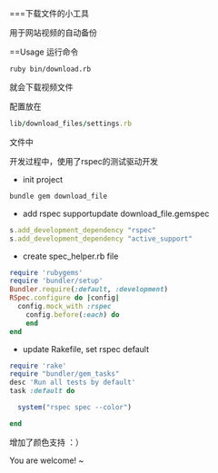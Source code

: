 ===下载文件的小工具

用于网站视频的自动备份

==Usage
运行命令
```
ruby bin/download.rb
```
就会下载视频文件

配置放在 
```ruby
lib/download_files/settings.rb
```
文件中

开发过程中，使用了rspec的测试驱动开发
* init project

```ruby
bundle gem download_file
```
* add rspec supportupdate download_file.gemspec

```ruby
s.add_development_dependency "rspec"
s.add_development_dependency "active_support"
```
* create spec_helper.rb file

```ruby
require 'rubygems'
require 'bundler/setup'
Bundler.require(:default, :development)
RSpec.configure do |config|
  config.mock_with :rspec
	config.before(:each) do
	end 
end
```
* update Rakefile, set rspec default

```ruby
require 'rake'
require "bundler/gem_tasks"
desc 'Run all tests by default'
task :default do

  system("rspec spec --color")

end
```

增加了颜色支持 ：）

You are welcome! ~
